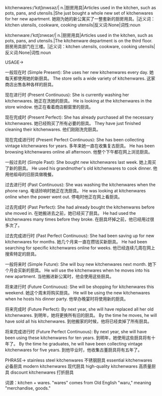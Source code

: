 kitchenwares:/ˈkɪtʃɪnwɛəz/| n.|厨房用具|Articles used in the kitchen, such as pots, pans, and utensils.|She just bought a whole new set of kitchenwares for her new apartment. 她刚为她的新公寓买了一整套新的厨房用具。|近义词：kitchen utensils, cookware, cooking utensils|反义词:None|词性:noun

kitchenware:/ˈkɪtʃɪnwɛər/| n.|厨房用具|Articles used in the kitchen, such as pots, pans, and utensils.|The kitchenware department is on the third floor. 厨房用具部门在三楼。|近义词：kitchen utensils, cookware, cooking utensils|反义词:None|词性:noun


USAGE->

一般现在时 (Simple Present):
She uses her new kitchenwares every day. 她每天都使用她的新厨具。
The store sells a wide variety of kitchenwares. 这家商店出售各种各样的厨具。

现在进行时 (Present Continuous):
She is currently washing her kitchenwares. 她正在洗她的厨具。
He is looking at the kitchenwares in the store window. 他正在看着商店橱窗里的厨具。

现在完成时 (Present Perfect):
She has already purchased all the necessary kitchenwares. 她已经购买了所有必要的厨具。
They have just finished cleaning their kitchenwares. 他们刚刚洗完厨具。

现在完成进行时 (Present Perfect Continuous):
She has been collecting vintage kitchenwares for years. 多年来她一直在收集复古厨具。
He has been browsing kitchenwares online all afternoon. 他整个下午都在网上浏览厨具。

一般过去时 (Simple Past):
She bought new kitchenwares last week. 她上周买了新的厨具。
He used his grandmother's old kitchenwares to cook dinner. 他用他祖母的旧厨具做晚餐。

过去进行时 (Past Continuous):
She was washing the kitchenwares when the phone rang.  电话铃响时她正在洗厨具。
He was looking at kitchenwares online when the power went out.  停电时他正在网上看厨具。

过去完成时 (Past Perfect):
She had already bought the kitchenwares before she moved in. 在她搬进去之前，她已经买了厨具。
He had used the kitchenwares many times before they broke. 在厨具坏掉之前，他已经用过很多次了。

过去完成进行时 (Past Perfect Continuous):
She had been saving up for new kitchenwares for months. 她几个月来一直在攒钱买新厨具。
He had been searching for specific kitchenwares online for weeks. 他已经连续几周在网上搜索特定的厨具。

一般将来时 (Simple Future):
She will buy new kitchenwares next month. 她下个月会买新的厨具。
He will use the kitchenwares when he moves into his new apartment. 当他搬进新公寓时，他会使用这些厨具。

将来进行时 (Future Continuous):
She will be shopping for kitchenwares this weekend. 她这个周末将购买厨具。
He will be using the new kitchenwares when he hosts his dinner party.  他举办晚宴时将使用新的厨具。

将来完成时 (Future Perfect):
By next year, she will have replaced all her old kitchenwares. 到明年，她将更换所有旧的厨具。
By the time he moves, he will have sold all his kitchenwares. 到他搬家的时候，他将已经卖掉了所有厨具。

将来完成进行时 (Future Perfect Continuous):
By next year, she will have been using these kitchenwares for ten years. 到明年，她使用这些厨具将有十年了。
By the time he graduates, he will have been collecting vintage kitchenwares for five years. 到他毕业时，他收集古董厨具将有五年了。

PHRASE->
stainless steel kitchenwares 不锈钢厨具
essential kitchenwares  必备厨具
modern kitchenwares  现代厨具
high-quality kitchenwares 高质量厨具
discount kitchenwares 打折厨具


词源：kitchen + wares.  "wares" comes from Old English "waru," meaning "merchandise, goods."
